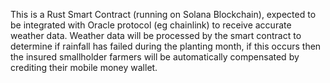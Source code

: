 This is a Rust Smart Contract (running on Solana Blockchain), expected to be integrated with Oracle protocol (eg chainlink) to receive accurate weather data.
Weather data will be processed by the smart contract to determine if rainfall has failed during the planting month, if this occurs
then the insured smallholder farmers will be automatically compensated by crediting their mobile money wallet.
